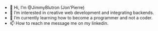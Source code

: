 - 👋 Hi, I’m @JimmyBlutron (Jon'Pierre)
- 👀 I’m interested in creative web development and integrating backends.
- 🌱 I’m currently learning how to become a programmer and not a coder.
- 📫 How to reach me message me on my linkedin.

<!---
JimmyBlutron/JimmyBlutron is a ✨ special ✨ repository because its `README.md` (this file) appears on your GitHub profile.
You can click the Preview link to take a look at your changes.
--->
